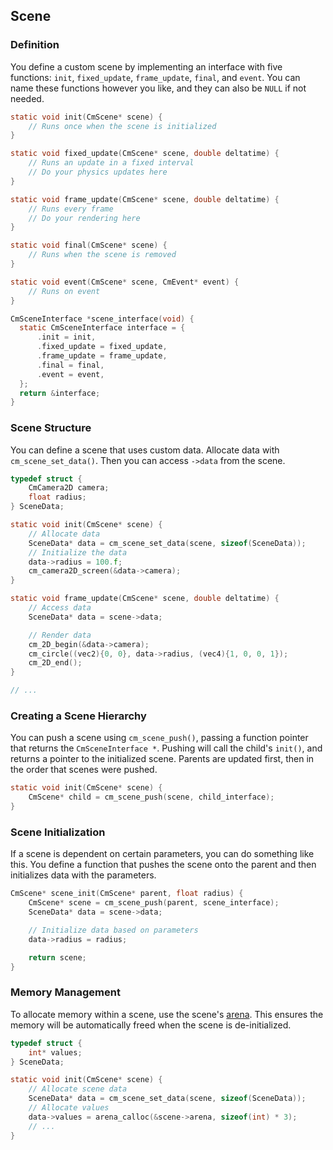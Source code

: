 
## Scene 

### Definition

You define a custom scene by implementing an interface with five functions: `init`, `fixed_update`, `frame_update`, `final`, and `event`. 
You can name these functions however you like, and they can also be `NULL` if not needed. 

```c
static void init(CmScene* scene) {
    // Runs once when the scene is initialized
}

static void fixed_update(CmScene* scene, double deltatime) {
    // Runs an update in a fixed interval
    // Do your physics updates here
}

static void frame_update(CmScene* scene, double deltatime) {
    // Runs every frame
    // Do your rendering here
}

static void final(CmScene* scene) {
    // Runs when the scene is removed
}

static void event(CmScene* scene, CmEvent* event) {
    // Runs on event
}

CmSceneInterface *scene_interface(void) {
  static CmSceneInterface interface = {
      .init = init,
      .fixed_update = fixed_update,
      .frame_update = frame_update,
      .final = final,
      .event = event,
  };
  return &interface;
}
```

### Scene Structure

You can define a scene that uses custom data. Allocate data with `cm_scene_set_data()`. 
Then you can access `->data` from the scene.

```c
typedef struct {
    CmCamera2D camera;
    float radius;
} SceneData;

static void init(CmScene* scene) {
    // Allocate data
    SceneData* data = cm_scene_set_data(scene, sizeof(SceneData));
    // Initialize the data
    data->radius = 100.f;
    cm_camera2D_screen(&data->camera);
}

static void frame_update(CmScene* scene, double deltatime) {
    // Access data
    SceneData* data = scene->data;

    // Render data
    cm_2D_begin(&data->camera);
    cm_circle((vec2){0, 0}, data->radius, (vec4){1, 0, 0, 1});
    cm_2D_end();
}

// ...
```

### Creating a Scene Hierarchy

You can push a scene using `cm_scene_push()`, passing a function pointer that returns the `CmSceneInterface *`. 
Pushing will call the child's `init()`, and returns a pointer to the initialized scene. 
Parents are updated first, then in the order that scenes were pushed.

```c
static void init(CmScene* scene) {
    CmScene* child = cm_scene_push(scene, child_interface);
}
```

### Scene Initialization

If a scene is dependent on certain parameters, you can do something like this. 
You define a function that pushes the scene onto the parent and then initializes data with the parameters.

```c
CmScene* scene_init(CmScene* parent, float radius) {
    CmScene* scene = cm_scene_push(parent, scene_interface);
    SceneData* data = scene->data;

    // Initialize data based on parameters
    data->radius = radius;

    return scene;
}
```

### Memory Management

To allocate memory within a scene, use the scene's [arena](https://github.com/Code-Nycticebus/cebus#arenah). 
This ensures the memory will be automatically freed when the scene is de-initialized.

```c
typedef struct {
    int* values;
} SceneData;

static void init(CmScene* scene) {
    // Allocate scene data
    SceneData* data = cm_scene_set_data(scene, sizeof(SceneData));
    // Allocate values
    data->values = arena_calloc(&scene->arena, sizeof(int) * 3);
    // ...
}
```


